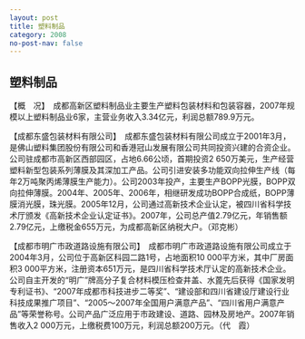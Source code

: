 ```yaml
---
layout: post
title: 塑料制品
category: 2008
no-post-nav: false
---
```


## 塑料制品

【概　况】　成都高新区塑料制品业主要生产塑料包装材料和包装容器，2007年规模以上塑料制品业6家，主营业务收入3.34亿元，利润总额789.9万元。
 
【成都东盛包装材料有限公司】　成都东盛包装材料有限公司成立于2001年3月，是佛山塑料集团股份有限公司和香港冠山发展有限公司共同投资兴建的合资企业。公司驻成都市高新区西部园区，占地6.66公顷，首期投资2 650万美元，生产经营塑料新型包装系列薄膜及其深加工产品。公司引进安装多功能双向拉伸生产线（每年2万吨聚丙烯薄膜生产能力）。公司2003年投产，主要生产BOPP光膜，BOPP双向拉伸薄膜。2004年、2005年、2006年，相继研发成功BOPP合成纸，BOPP薄膜消光膜，珠光膜。2005年12月，公司通过高新技术企业认定，被四川省科学技术厅颁发《高新技术企业认定证书》。2007年，公司总产值2.79亿元，年销售额2.79亿元，上缴税金655万元，为成都高新区纳税大户。（邓克彬）
 
【成都市明广市政道路设施有限公司】　成都市明广市政道路设施有限公司成立于2004年3月，公司位于高新区科园二路1号，占地面积10 000平方米，其中厂房面积3 000平方米，注册资本651万元，是四川省科学技术厅认定的高新技术企业。公司自主开发的“明广”牌高分子复合材料模压检查井盖、水蓖先后获得《国家发明专利证书》、“2007年成都市科技进步二等奖”、“建设部和四川省建设厅建设行业科技成果推广项目”、“2005～2007年全国用户满意产品”、“四川省用户满意产品”等荣誉称号。公司产品广泛应用于市政建设、道路、园林及房地产。2007年销售收入2 000万元，上缴税费100万元，利润总额200万元。（代　霞）
 